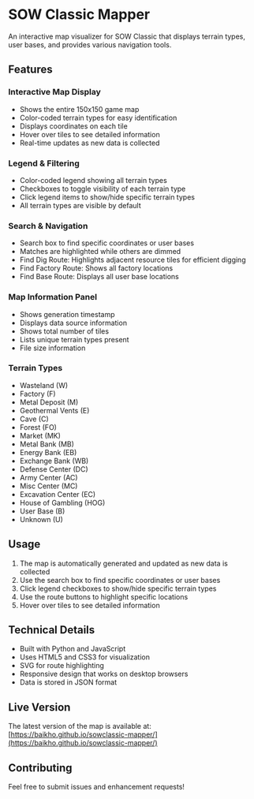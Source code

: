 # SOW Classic Mapper

An interactive map visualizer for SOW Classic that displays terrain types, user bases, and provides various navigation tools.

## Features

### Interactive Map Display
- Shows the entire 150x150 game map
- Color-coded terrain types for easy identification
- Displays coordinates on each tile
- Hover over tiles to see detailed information
- Real-time updates as new data is collected

### Legend & Filtering
- Color-coded legend showing all terrain types
- Checkboxes to toggle visibility of each terrain type
- Click legend items to show/hide specific terrain types
- All terrain types are visible by default

### Search & Navigation
- Search box to find specific coordinates or user bases
- Matches are highlighted while others are dimmed
- Find Dig Route: Highlights adjacent resource tiles for efficient digging
- Find Factory Route: Shows all factory locations
- Find Base Route: Displays all user base locations

### Map Information Panel
- Shows generation timestamp
- Displays data source information
- Shows total number of tiles
- Lists unique terrain types present
- File size information

### Terrain Types
- Wasteland (W)
- Factory (F)
- Metal Deposit (M)
- Geothermal Vents (E)
- Cave (C)
- Forest (FO)
- Market (MK)
- Metal Bank (MB)
- Energy Bank (EB)
- Exchange Bank (WB)
- Defense Center (DC)
- Army Center (AC)
- Misc Center (MC)
- Excavation Center (EC)
- House of Gambling (HOG)
- User Base (B)
- Unknown (U)

## Usage

1. The map is automatically generated and updated as new data is collected
2. Use the search box to find specific coordinates or user bases
3. Click legend checkboxes to show/hide specific terrain types
4. Use the route buttons to highlight specific locations
5. Hover over tiles to see detailed information

## Technical Details

- Built with Python and JavaScript
- Uses HTML5 and CSS3 for visualization
- SVG for route highlighting
- Responsive design that works on desktop browsers
- Data is stored in JSON format

## Live Version

The latest version of the map is available at: [https://baikho.github.io/sowclassic-mapper/](https://baikho.github.io/sowclassic-mapper/)

## Contributing

Feel free to submit issues and enhancement requests!
